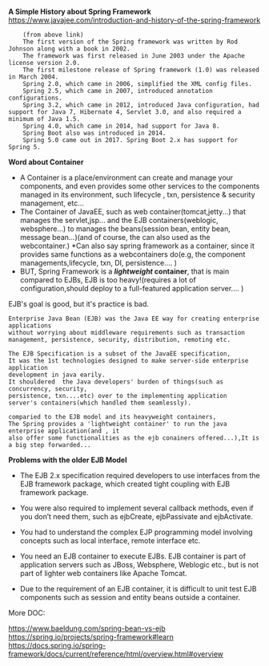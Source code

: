 **A Simple History about Spring Framework**
    https://www.javajee.com/introduction-and-history-of-the-spring-framework
       
        (from above link)
        The first version of the Spring framework was written by Rod Johnson along with a book in 2002. 
        The framework was first released in June 2003 under the Apache license version 2.0. 
        The first milestone release of Spring framework (1.0) was released in March 2004. 
        Spring 2.0, which came in 2006, simplified the XML config files.
        Spring 2.5, which came in 2007, introduced annotation configurations.
        Spring 3.2, which came in 2012, introduced Java configuration, had support for Java 7, Hibernate 4, Servlet 3.0, and also required a minimum of Java 1.5. 
        Spring 4.0, which came in 2014, had support for Java 8.      
        Spring Boot also was introduced in 2014.       
        Spring 5.0 came out in 2017. Spring Boot 2.x has support for Spring 5.
       


**Word about Container**

* A Container is a place/environment can create and manage your components, and even provides 
some other services to the components managed in its environment, such lifecycle , txn, persistence & security management, etc...
* The Container of JavaEE, such as web container(tomcat,jetty...) that manages the servlet,jsp...
and the EJB containers(weblogic, websphere...) to manages the beans(session bean, entity bean, message bean...)(and of course, the can also 
used as the webcontainer.)
*Can also say spring framework as a container, since it provides same functions as a webcontainers do(e.g, 
the component managements,lifecycle, txn, DI, persistence.... )
* BUT, Spring Framework is a **_lightweight_ container**, that is main compared to EJBs,
EJB is too heavy!(requires a lot of configuration,should deploy to a full-featured application server.... )


EJB's goal is good, but it's practice is bad.
    
    Enterprise Java Bean (EJB) was the Java EE way for creating enterprise applications 
    without worrying about middleware requirements such as transaction management, persistence, security, distribution, remoting etc. 
    
    The EJB Specification is a subset of the JavaEE specification,
    It was the 1st technologies designed to make server-side enterprise application 
    development in java earily.
    It shouldered  the Java developers' burden of things(such as concurrency, security,
    persistence, txn....etc) over to the implementing application
    server's containers(which handled them seamlessly).
    
    comparied to the EJB model and its heavyweight containers, 
    The Spring provides a 'lightweight container' to run the java enterprise application(and , it 
    also offer some functionalities as the ejb conainers offered...),It is a big step forwarded...
    
    
  
**Problems with the older EJB Model**

* The EJB 2.x specification required developers to use interfaces from the EJB framework package, 
which created tight coupling with EJB framework package.

* You were also required to implement several callback methods, 
even if you don’t need them, such as ejbCreate, ejbPassivate and ejbActivate.

* You had to understand the complex EJP programming model involving concepts such as local interface, remote interface etc.

* You need an EJB container to execute EJBs. EJB container is part of application servers such as JBoss, Websphere, Weblogic etc., but is not part of lighter web containers like Apache Tomcat. 

* Due to the requirement of an EJB container, it is difficult to unit test EJB components such as session and entity beans outside a container.


More DOC:

https://www.baeldung.com/spring-bean-vs-ejb
https://spring.io/projects/spring-framework#learn
https://docs.spring.io/spring-framework/docs/current/reference/html/overview.html#overview